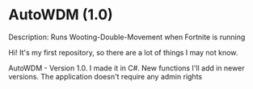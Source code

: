 # AutoWDM (1.0)
Description: Runs Wooting-Double-Movement when Fortnite is running

Hi! It's my first repository, so there are a lot of things I may not know.

AutoWDM - Version 1.0. I made it in C#. New functions I'll add in newer versions.
The application doesn't require any admin rights
